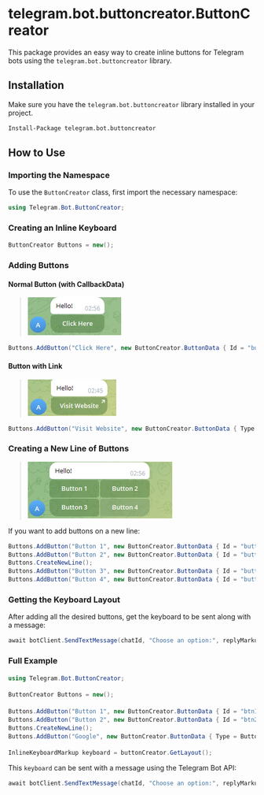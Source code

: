 # telegram.bot.buttoncreator.ButtonCreator

This package provides an easy way to create inline buttons for Telegram bots using the `telegram.bot.buttoncreator` library.

## Installation

Make sure you have the `telegram.bot.buttoncreator` library installed in your project.

```sh
Install-Package telegram.bot.buttoncreator
```

## How to Use

### Importing the Namespace

To use the `ButtonCreator` class, first import the necessary namespace:

```csharp
using Telegram.Bot.ButtonCreator;
```

### Creating an Inline Keyboard

```csharp
ButtonCreator Buttons = new();
```

### Adding Buttons

#### Normal Button (with CallbackData)
> ![Button Normal Image Example](https://raw.githubusercontent.com/BeerlD/Telegram.Bot.ButtonCreator/refs/heads/master/Assets/Images/button_normal.png)

```csharp
Buttons.AddButton("Click Here", new ButtonCreator.ButtonData { Id = "button1" });
```

#### Button with Link
> ![Button Link Image Example](https://raw.githubusercontent.com/BeerlD/Telegram.Bot.ButtonCreator/refs/heads/master/Assets/Images/button_link.png)

```csharp
Buttons.AddButton("Visit Website", new ButtonCreator.ButtonData { Type = ButtonType.Link, Url = "https://example.com" });
```

### Creating a New Line of Buttons
> ![Buttons With Line Image Example](https://raw.githubusercontent.com/BeerlD/Telegram.Bot.ButtonCreator/refs/heads/master/Assets/Images/buttons_with_line.png)

If you want to add buttons on a new line:

```csharp
Buttons.AddButton("Button 1", new ButtonCreator.ButtonData { Id = "button1" });
Buttons.AddButton("Button 2", new ButtonCreator.ButtonData { Id = "button2" });
Buttons.CreateNewLine();
Buttons.AddButton("Button 3", new ButtonCreator.ButtonData { Id = "button3" });
Buttons.AddButton("Button 4", new ButtonCreator.ButtonData { Id = "button4" });
```

### Getting the Keyboard Layout

After adding all the desired buttons, get the keyboard to be sent along with a message:

```csharp
await botClient.SendTextMessage(chatId, "Choose an option:", replyMarkup: Buttons.GetLayout());
```

### Full Example

```csharp
using Telegram.Bot.ButtonCreator;

ButtonCreator Buttons = new();

Buttons.AddButton("Button 1", new ButtonCreator.ButtonData { Id = "btn1" });
Buttons.AddButton("Button 2", new ButtonCreator.ButtonData { Id = "btn2" });
Buttons.CreateNewLine();
Buttons.AddButton("Google", new ButtonCreator.ButtonData { Type = ButtonType.Link, Url = "https://google.com" });

InlineKeyboardMarkup keyboard = buttonCreator.GetLayout();
```

This `keyboard` can be sent with a message using the Telegram Bot API:

```csharp
await botClient.SendTextMessage(chatId, "Choose an option:", replyMarkup: keyboard);
```
